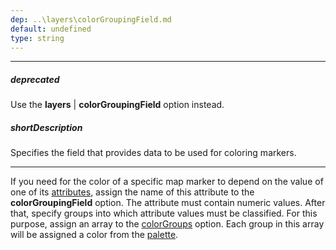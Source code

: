 ```yaml
---
dep: ..\layers\colorGroupingField.md
default: undefined
type: string
---
```

---
##### deprecated
Use the **layers** | **colorGroupingField** option instead.

##### shortDescription
Specifies the field that provides data to be used for coloring markers.

---
If you need for the color of a specific map marker to depend on the value of one of its [attributes](/api-reference/20%20Data%20Visualization%20Widgets/70%20dxVectorMap/1%20Configuration/markers/attributes.md '/Documentation/ApiReference/Data_Visualization_Widgets/dxVectorMap/Configuration/markers/#attributes'), assign the name of this attribute to the **colorGroupingField** option. The attribute must contain numeric values. After that, specify groups into which attribute values must be classified. For this purpose, assign an array to the [colorGroups](/api-reference/20%20Data%20Visualization%20Widgets/70%20dxVectorMap/1%20Configuration/markerSettings/colorGroups.md '/Documentation/ApiReference/Data_Visualization_Widgets/dxVectorMap/Configuration/markerSettings/#colorGroups') option. Each group in this array will be assigned a color from the [palette](/api-reference/20%20Data%20Visualization%20Widgets/70%20dxVectorMap/1%20Configuration/markerSettings/palette.md '/Documentation/ApiReference/Data_Visualization_Widgets/dxVectorMap/Configuration/markerSettings/#palette').